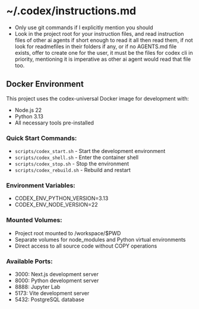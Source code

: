# ~/.codex/instructions.md

- Only use git commands if I explicitly mention you should
- Look in the project root for your instruction files, and read instruction files of other ai agents if short enough to read it all then read them, if not look for readmefiles in their folders if any, or if no AGENTS.md file exists, offer to create one for the user, it must be the files for codex cli in priority, mentioning it is imperative as other ai agent would read that file too.

## Docker Environment

This project uses the codex-universal Docker image for development with:

- Node.js 22
- Python 3.13
- All necessary tools pre-installed

### Quick Start Commands:

- `scripts/codex_start.sh` - Start the development environment
- `scripts/codex_shell.sh` - Enter the container shell
- `scripts/codex_stop.sh` - Stop the environment
- `scripts/codex_rebuild.sh` - Rebuild and restart

### Environment Variables:

- CODEX_ENV_PYTHON_VERSION=3.13
- CODEX_ENV_NODE_VERSION=22

### Mounted Volumes:

- Project root mounted to /workspace/$PWD
- Separate volumes for node_modules and Python virtual environments
- Direct access to all source code without COPY operations

### Available Ports:

- 3000: Next.js development server
- 8000: Python development server
- 8888: Jupyter Lab
- 5173: Vite development server
- 5432: PostgreSQL database
